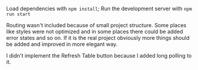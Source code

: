 Load dependencies with `npm install`;
Run the development server with `npm run start`

Routing wasn't included because of small project structure.
Some places like styles were not optimized and in some places there could be added error states and so on.
If it is the real project obviously more things should be added and improved in more elegant way.

I didn't implement the Refresh Table button because I added long polling to it.
